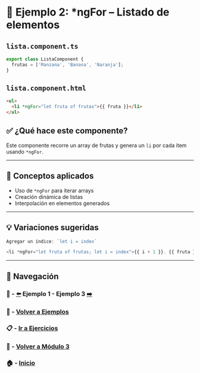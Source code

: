 # 🧪 Ejemplo 2: *ngFor – Listado de elementos

## `lista.component.ts`
```ts
export class ListaComponent {
  frutas = ['Manzana', 'Banana', 'Naranja'];
}
```

## `lista.component.html`
```html
<ul>
  <li *ngFor="let fruta of frutas">{{ fruta }}</li>
</ul>
```

## ✅ ¿Qué hace este componente?
Este componente recorre un array de frutas y genera un `li` por cada ítem usando `*ngFor`.

---

## 🧠 Conceptos aplicados
- Uso de `*ngFor` para iterar arrays
- Creación dinámica de listas
- Interpolación en elementos generados


---

## 💡 Variaciones sugeridas
```ts
Agregar un índice: `let i = index`
```
```ts
<li *ngFor="let fruta of frutas; let i = index">{{ i + 1 }}. {{ fruta }}</li>
```



---

## 🔁 Navegación

### 🧪 - [⬅️](./Ejemplo_1.md) Ejemplo 1 - Ejemplo 3 [➡️](./Ejemplo_3.md)

### 🧪 - [Volver a Ejemplos](../README.md)

### 📋 - [Ir a Ejercicios](../../Ejercicios/README.md)

### 📘 - [Volver a Módulo 3](../../Modulo_3.md)

### 🏠 - [Inicio](../../../README.md)
